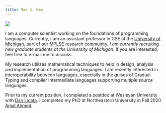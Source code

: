 ```yaml
---
title: Max S. New
---
```


<div><img src="/img/max_new.jpg" id="selfportrait"></img></div>

I am a computer scientist working on the foundations of programming
languages. Currently, I am an assistant professor in CSE at the
[University of Michigan][umich], part of our [MPLSE][mplse] research
community. *I am currently recruiting new graduate students at the
University of Michigan*. If you are interested, feel free to e-mail
me to discuss.

My research utilizes mathematical techniques to help in design,
analysis and implementation of programming languages. I am recently
interested in interoperability between languages, especially in the
guises of Gradual Typing and compiler intermediate languages
supporting multiple source languages.

Prior to my current position, I completed a postdoc at Wesleyan
University with [Dan Licata][dan]. I completed my PhD at Northeastern
University in Fall 2020 [Amal Ahmed][amal].

[amal]: http://www.ccs.neu.edu/home/amal/
[robby]: http://www.eecs.northwestern.edu/~robby/
[dan]: https://dlicata.wescreates.wesleyan.edu/
[umich]: https://cse.engin.umich.edu/
[mplse]: http://mplse.org/
[github]: https://github.com/maxsnew
